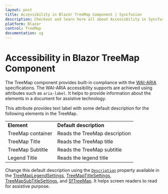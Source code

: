 ```yaml
---
layout: post
title: Accessibility in Blazor TreeMap Component | Syncfusion
description: Checkout and learn here all about Accessibility in Syncfusion Blazor TreeMap component and much more.
platform: Blazor
control: TreeMap
documentation: ug
---
```


# Accessibility in Blazor TreeMap Component

The TreeMap component provides built-in compliance with the [WAI-ARIA](https://www.w3.org/TR/wai-aria-practices/) specifications. The WAI-ARIA accessibility supports are achieved using attributes such as `aria-label`. It helps to provide information about the elements in a document for assistive technology.

This attribute provides text label with some default description for the following elements in the TreeMap.

<!-- markdownlint-disable MD033 -->
<table>
<tr>
<td><b>Element</b></td>
<td><b>Default description</b></td>
</tr>
<tr>
<td>TreeMap container</td>
<td>Reads the TreeMap description</td>
</tr>
<tr>
<td>TreeMap Title</td>
<td>Reads the TreeMap title</td>
</tr>
<tr>
<td>TreeMap Subtitle</td>
<td>Reads the TreeMap subtitle</td>
</tr>
<tr>
<td>Legend Title</td>
<td>Reads the legend title</td>
</tr>
</table>

Change this default description using the [`Description`](https://help.syncfusion.com/cr/blazor/Syncfusion.Blazor.TreeMap.SfTreeMap-1.html#Syncfusion_Blazor_TreeMap_SfTreeMap_1_Description) property available in the [TreeMapLegendSettings](https://help.syncfusion.com/cr/aspnetcore-blazor/Syncfusion.Blazor.TreeMap.TreeMapLegendSettings.html), [TreeMapTitleSettings](https://help.syncfusion.com/cr/blazor/Syncfusion.Blazor.TreeMap.TreeMapTitleSettings.html), [TreeMapSubTitleSettings](https://help.syncfusion.com/cr/blazor/Syncfusion.Blazor.TreeMap.TreeMapSubtitleSettings.html), and [SfTreeMap](https://help.syncfusion.com/cr/blazor). It helps screen readers to read for assistive purpose.
